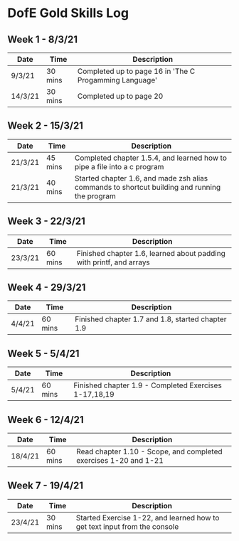 # DofE Gold Skills Log

## Week 1 - 8/3/21
| Date | Time | Description |
|------|------|-------------|
|9/3/21|30 mins|Completed up to page 16 in 'The C Progamming Language'|
|14/3/21|30 mins|Completed up to page 20|

## Week 2 - 15/3/21
| Date | Time | Description |
|------|------|-------------|
|21/3/21|45 mins|Completed chapter 1.5.4, and learned how to pipe a file into a c program|
|21/3/21|40 mins|Started chapter 1.6, and made zsh alias commands to shortcut building and running the program|

## Week 3 - 22/3/21
| Date | Time | Description |
|------|------|-------------|
|23/3/21|60 mins|Finished chapter 1.6, learned about padding with printf, and arrays|

## Week 4 - 29/3/21
| Date | Time | Description |
|------|------|-------------|
|4/4/21|60 mins|Finished chapter 1.7 and 1.8, started chapter 1.9|

## Week 5 - 5/4/21
| Date | Time | Description |
|------|------|-------------|
|5/4/21|60 mins|Finished chapter 1.9 - Completed Exercises 1-17,18,19|

## Week 6 - 12/4/21
| Date | Time | Description |
|------|------|-------------|
|18/4/21|60 mins|Read chapter 1.10 - Scope, and completed exercises 1-20 and 1-21|

## Week 7 - 19/4/21
| Date | Time | Description |
|------|------|-------------|
|23/4/21|30 mins|Started Exercise 1-22, and learned how to get text input from the console|


